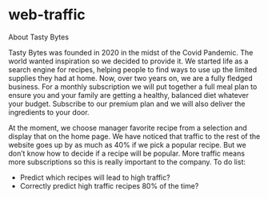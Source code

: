 # web-traffic
About Tasty Bytes

Tasty Bytes was founded in 2020 in the midst of the Covid Pandemic. The world wanted inspiration so we decided to provide it. We started life as a search engine for recipes, helping people to find ways to use up the limited supplies they had at home.
Now, over two years on, we are a fully fledged business. For a monthly subscription we will put together a full meal plan to ensure you and your family are getting a healthy, balanced diet whatever your budget. Subscribe to our premium plan and we will also deliver the ingredients to your door.

At the moment, we choose manager favorite recipe from a selection and display that on the home page. We have noticed that traffic to the rest of the website goes up by as much as 40% if we pick a popular recipe. But we don’t know how to decide if a recipe will be popular. More traffic means more subscriptions so this is really important to the company.
To do list:
- Predict which recipes will lead to high traffic?
- Correctly predict high traffic recipes 80% of the time?
